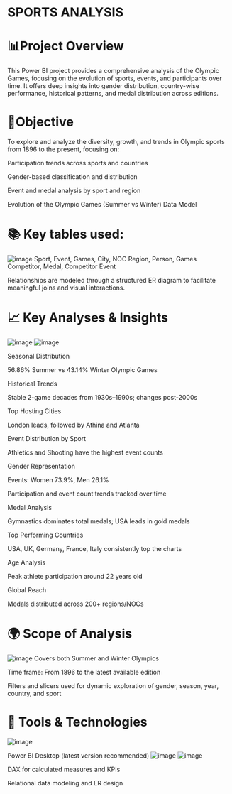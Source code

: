 # SPORTS ANALYSIS
# 📊Project Overview
This Power BI project provides a comprehensive analysis of the Olympic Games, focusing on the evolution of sports, events, and participants over time. It offers deep insights into gender distribution, country-wise performance, historical patterns, and medal distribution across editions.

# 🎯Objective
To explore and analyze the diversity, growth, and trends in Olympic sports from 1896 to the present, focusing on:

Participation trends across sports and countries

Gender-based classification and distribution

Event and medal analysis by sport and region

Evolution of the Olympic Games (Summer vs Winter) Data Model

# 📚 Key tables used:
![image](https://github.com/user-attachments/assets/8f7a02f3-bc41-45f7-b569-2deaaa6a1ce5)
Sport, Event, Games, City, NOC Region, Person, Games Competitor, Medal, Competitor Event

Relationships are modeled through a structured ER diagram to facilitate meaningful joins and visual interactions.

# 📈 Key Analyses & Insights
![image](https://github.com/user-attachments/assets/ca6c5d67-8376-44e0-87d7-05d400f6b821)
![image](https://github.com/user-attachments/assets/3230c38e-393d-4ca6-9a5c-6709452837ab)

Seasonal Distribution

56.86% Summer vs 43.14% Winter Olympic Games

Historical Trends

Stable 2-game decades from 1930s–1990s; changes post-2000s

Top Hosting Cities

London leads, followed by Athina and Atlanta

Event Distribution by Sport

Athletics and Shooting have the highest event counts

Gender Representation

Events: Women 73.9%, Men 26.1%

Participation and event count trends tracked over time

Medal Analysis

Gymnastics dominates total medals; USA leads in gold medals

Top Performing Countries

USA, UK, Germany, France, Italy consistently top the charts

Age Analysis

Peak athlete participation around 22 years old

Global Reach

Medals distributed across 200+ regions/NOCs

# 🌍 Scope of Analysis
![image](https://github.com/user-attachments/assets/665811ca-eb77-4764-94e6-8ccfe74e340d)
Covers both Summer and Winter Olympics

Time frame: From 1896 to the latest available edition

Filters and slicers used for dynamic exploration of gender, season, year, country, and sport

# 🧰 Tools & Technologies
![image](https://github.com/user-attachments/assets/abd63d75-65a4-4c4b-bc41-bdfe2aecc911)

Power BI Desktop (latest version recommended)
![image](https://github.com/user-attachments/assets/f534149c-00b2-4554-b931-2afee3a8cd9a)
![image](https://github.com/user-attachments/assets/b42fbf36-515b-4bb2-9bb4-5d6d41f34612)



DAX for calculated measures and KPIs

Relational data modeling and ER design
